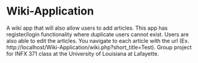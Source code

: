# Wiki-Application
A wiki app that will also allow users to add articles. This app has register/login functionality where duplicate users cannot exist. Users are also able to edit the articles. You navigate to each article with the url (Ex. http://localhost/Wiki-Application/wiki.php?short_title=Test). Group project for INFX 371 class at the University of Louisiana at Lafayette.
